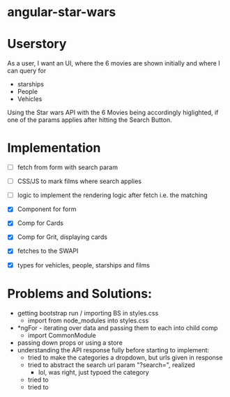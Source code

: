# angular-star-wars

# Userstory
As a user, I want an UI, where the 6 movies are shown initially and where I can query for 
- starships 
- People 
- Vehicles 

Using the Star wars API with the 6 Movies being accordingly higlighted, if one of the params applies after hitting the Search Button. 

# Implementation
- [ ] fetch from form with search param
- [ ] CSS/JS to mark films where search applies
- [ ] logic to implement the rendering logic after fetch i.e. the matching
- [x] Component for form
- [x] Comp for Cards 
- [x] Comp for Grit, displaying cards
- [x] fetches to the SWAPI 
- [x] types for vehicles, people, starships and films 


# Problems and Solutions:
- getting bootstrap run / importing BS in styles.css
    - import from node_modules into styles.css
- *ngFor - iterating over data and passing them to each into child comp
    - import CommonModule
- passing down props or using a store 
- understanding the API response fully before starting to implement: 
    - tried to make the categories a dropdown, but urls given in response
    - tried to abstract the search url param "?search=", realized 
        + lol, was right, just typoed the category
    - tried to 
    - tried to 
